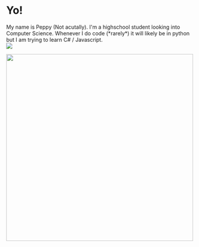 <h1> Yo! </h1>
My name is Peppy (Not acutally). I'm a highschool student looking into Computer Science. Whenever I do code (*rarely*) it will likely be in python but I am trying to learn C# / Javascript.
<div><img align="center" src="https://github-readme-stats.vercel.app/api?username=Therealpeppy-YT&show_icons=true&theme=omni" /></div>
<p float="left">
  <img src='https://i.imgur.com/2UNMaTg.jpeg' width='500' align="left">
  <p float="left">
